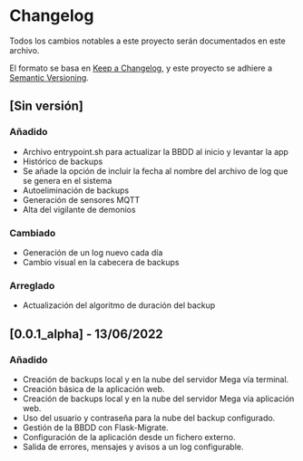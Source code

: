 # Changelog
Todos los cambios notables a este proyecto serán documentados en este archivo.

El formato se basa en [Keep a Changelog](https://keepachangelog.com/en/1.0.0/),
y este proyecto se adhiere a [Semantic Versioning](https://semver.org/spec/v2.0.0.html).

## [Sin versión]
### Añadido
- Archivo entrypoint.sh para actualizar la BBDD al inicio y levantar la app
- Histórico de backups
- Se añade la opción de incluir la fecha al nombre del archivo de log que se genera en el sistema
- Autoeliminación de backups
- Generación de sensores MQTT
- Alta del vigilante de demonios

### Cambiado
- Generación de un log nuevo cada día
- Cambio visual en la cabecera de backups

### Arreglado
- Actualización del algoritmo de duración del backup

## [0.0.1_alpha] - 13/06/2022
### Añadido
- Creación de backups local y en la nube del servidor Mega vía terminal.
- Creación básica de la aplicación web.
- Creación de backups local y en la nube del servidor Mega vía aplicación web.
- Uso del usuario y contraseña para la nube del backup configurado.
- Gestión de la BBDD con Flask-Migrate.
- Configuración de la aplicación desde un fichero externo.
- Salida de errores, mensajes y avisos a un log configurable.
